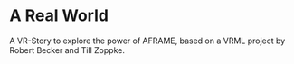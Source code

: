 A Real World
============

A VR-Story to explore the power of AFRAME, based on a VRML project by Robert Becker and Till Zoppke.
